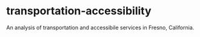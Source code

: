 # transportation-accessibility
An analysis of transportation and accessibile services in Fresno, California.

